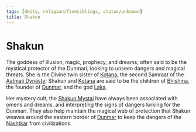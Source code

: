 ```yaml
---
tags: [deity, religion/fivesiblings, status/unknown]
title: Shakun
---
```



# Shakun

The goddess of illusion, magic, prophecy, and dreams; often said to be the mystical protector of the Dunmari, looking to unseen dangers and magical threats. She is the Divine twin sister of [Kotana](<../../../../people/historical-figures/dunmari-rulers/kotana.md>), the second Samraat of the [Aatmaji Dynasty](<../../../../groups/dunmari-dynasties/aatmaji-dynasty.md>); Shakun and [Kotana](<../../../../people/historical-figures/dunmari-rulers/kotana.md>) are said to be the children of [Bhishma](<./bhishma.md>), the founder of [Dunmar](<../../../../gazetteer/greater-dunmar/realms/dunmar/dunmar.md>), and the god [Laka](<./laka.md>). 

Her mystery cult, the [Shakun Mystai](<../../../../groups/dunmari-mystery-cults/shakun-mystai.md>) have always been associated with omens and dreams, and interpreting the signs of dangers lurking for the Dunmari. They also help maintain the magical web of protection that Shakun weaves around the eastern border of [Dunmar](<../../../../gazetteer/greater-dunmar/realms/dunmar/dunmar.md>) to keep the dangers of the [Nashtkar](<../../../../gazetteer/greater-dunmar/dunmari-basin/nashtkar.md>) from civilizations. 

